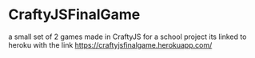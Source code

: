 # CraftyJSFinalGame
a small set of 2 games made in CraftyJS
for a school project its linked to heroku with the link
https://craftyjsfinalgame.herokuapp.com/
